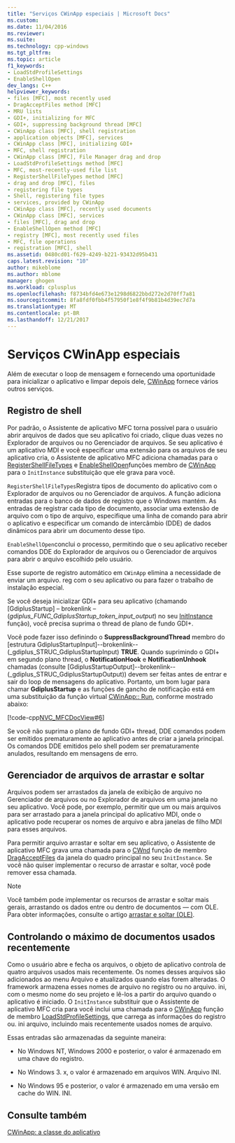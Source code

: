 ```yaml
---
title: "Serviços CWinApp especiais | Microsoft Docs"
ms.custom: 
ms.date: 11/04/2016
ms.reviewer: 
ms.suite: 
ms.technology: cpp-windows
ms.tgt_pltfrm: 
ms.topic: article
f1_keywords:
- LoadStdProfileSettings
- EnableShellOpen
dev_langs: C++
helpviewer_keywords:
- files [MFC], most recently used
- DragAcceptFiles method [MFC]
- MRU lists
- GDI+, initializing for MFC
- GDI+, suppressing background thread [MFC]
- CWinApp class [MFC], shell registration
- application objects [MFC], services
- CWinApp class [MFC], initializing GDI+
- MFC, shell registration
- CWinApp class [MFC], File Manager drag and drop
- LoadStdProfileSettings method [MFC]
- MFC, most-recently-used file list
- RegisterShellFileTypes method [MFC]
- drag and drop [MFC], files
- registering file types
- Shell, registering file types
- services, provided by CWinApp
- CWinApp class [MFC], recently used documents
- CWinApp class [MFC], services
- files [MFC], drag and drop
- EnableShellOpen method [MFC]
- registry [MFC], most recently used files
- MFC, file operations
- registration [MFC], shell
ms.assetid: 0480cd01-f629-4249-b221-93432d95b431
caps.latest.revision: "10"
author: mikeblome
ms.author: mblome
manager: ghogen
ms.workload: cplusplus
ms.openlocfilehash: f8734bfd4e673e1298d6822bbd272e2d70ff7a81
ms.sourcegitcommit: 8fa8fdf0fbb4f57950f1e8f4f9b81b4d39ec7d7a
ms.translationtype: MT
ms.contentlocale: pt-BR
ms.lasthandoff: 12/21/2017
---
```

# <a name="special-cwinapp-services"></a>Serviços CWinApp especiais
Além de executar o loop de mensagem e fornecendo uma oportunidade para inicializar o aplicativo e limpar depois dele, [CWinApp](../mfc/reference/cwinapp-class.md) fornece vários outros serviços.  
  
##  <a name="_core_shell_registration"></a>Registro de shell  
 Por padrão, o Assistente de aplicativo MFC torna possível para o usuário abrir arquivos de dados que seu aplicativo foi criado, clique duas vezes no Explorador de arquivos ou no Gerenciador de arquivos. Se seu aplicativo é um aplicativo MDI e você especificar uma extensão para os arquivos de seu aplicativo cria, o Assistente de aplicativo MFC adiciona chamadas para o [RegisterShellFileTypes](../mfc/reference/cwinapp-class.md#registershellfiletypes) e [EnableShellOpen](../mfc/reference/cwinapp-class.md#enableshellopen)funções membro de [CWinApp](../mfc/reference/cwinapp-class.md) para o `InitInstance` substituição que ele grava para você.  
  
 `RegisterShellFileTypes`Registra tipos de documento do aplicativo com o Explorador de arquivos ou no Gerenciador de arquivos. A função adiciona entradas para o banco de dados de registro que o Windows mantém. As entradas de registrar cada tipo de documento, associar uma extensão de arquivo com o tipo de arquivo, especifique uma linha de comando para abrir o aplicativo e especificar um comando de intercâmbio (DDE) de dados dinâmicos para abrir um documento desse tipo.  
  
 `EnableShellOpen`conclui o processo, permitindo que o seu aplicativo receber comandos DDE do Explorador de arquivos ou o Gerenciador de arquivos para abrir o arquivo escolhido pelo usuário.  
  
 Esse suporte de registro automático em `CWinApp` elimina a necessidade de enviar um arquivo. reg com o seu aplicativo ou para fazer o trabalho de instalação especial.  
  
 Se você deseja inicializar GDI+ para seu aplicativo (chamando [GdiplusStartup] – brokenlink – (_gdiplus_FUNC_GdiplusStartup_token_input_output_) no seu [InitInstance](../mfc/reference/cwinapp-class.md#initinstance) função), você precisa suprima o thread de plano de fundo GDI+.  
  
 Você pode fazer isso definindo o **SuppressBackgroundThread** membro do [estrutura GdiplusStartupInput]--brokenlink--(_gdiplus_STRUC_GdiplusStartupInput) **TRUE**. Quando suprimindo o GDI+ em segundo plano thread, o **NotificationHook** e **NotificationUnhook** chamadas (consulte [GdiplusStartupOutput]--brokenlink--(_gdiplus_STRUC_GdiplusStartupOutput)) devem ser feitas antes de entrar e sair do loop de mensagens do aplicativo. Portanto, um bom lugar para chamar **GdiplusStartup** e as funções de gancho de notificação está em uma substituição da função virtual [CWinApp:: Run](../mfc/reference/cwinapp-class.md#run), conforme mostrado abaixo:  
  
 [!code-cpp[NVC_MFCDocView#6](../mfc/codesnippet/cpp/special-cwinapp-services_1.cpp)]  
  
 Se você não suprima o plano de fundo GDI+ thread, DDE comandos podem ser emitidos prematuramente ao aplicativo antes de criar a janela principal. Os comandos DDE emitidos pelo shell podem ser prematuramente anulados, resultando em mensagens de erro.  
  
##  <a name="_core_file_manager_drag_and_drop"></a>Gerenciador de arquivos de arrastar e soltar  
 Arquivos podem ser arrastados da janela de exibição de arquivo no Gerenciador de arquivos ou no Explorador de arquivos em uma janela no seu aplicativo. Você pode, por exemplo, permitir que um ou mais arquivos para ser arrastado para a janela principal do aplicativo MDI, onde o aplicativo pode recuperar os nomes de arquivo e abra janelas de filho MDI para esses arquivos.  
  
 Para permitir arquivo arrastar e soltar em seu aplicativo, o Assistente de aplicativo MFC grava uma chamada para o [CWnd](../mfc/reference/cwnd-class.md) função de membro [DragAcceptFiles](../mfc/reference/cwnd-class.md#dragacceptfiles) da janela do quadro principal no seu `InitInstance`. Se você não quiser implementar o recurso de arrastar e soltar, você pode remover essa chamada.  
  
> [!NOTE]
>  Você também pode implementar os recursos de arrastar e soltar mais gerais, arrastando os dados entre ou dentro de documentos — com OLE. Para obter informações, consulte o artigo [arrastar e soltar (OLE)](../mfc/drag-and-drop-ole.md).  
  
##  <a name="_core_keeping_track_of_the_most_recently_used_documents"></a>Controlando o máximo de documentos usados recentemente  
 Como o usuário abre e fecha os arquivos, o objeto de aplicativo controla de quatro arquivos usados mais recentemente. Os nomes desses arquivos são adicionados ao menu Arquivo e atualizados quando elas forem alteradas. O framework armazena esses nomes de arquivo no registro ou no arquivo. ini, com o mesmo nome do seu projeto e lê-los a partir do arquivo quando o aplicativo é iniciado. O `InitInstance` substituir que o Assistente de aplicativo MFC cria para você inclui uma chamada para o [CWinApp](../mfc/reference/cwinapp-class.md) função de membro [LoadStdProfileSettings](../mfc/reference/cwinapp-class.md#loadstdprofilesettings), que carrega as informações do registro ou. ini arquivo, incluindo mais recentemente usados nomes de arquivo.  
  
 Essas entradas são armazenadas da seguinte maneira:  
  
-   No Windows NT, Windows 2000 e posterior, o valor é armazenado em uma chave do registro.  
  
-   No Windows 3. x, o valor é armazenado em arquivos WIN. Arquivo INI.  
  
-   No Windows 95 e posterior, o valor é armazenado em uma versão em cache do WIN. INI.  
  
## <a name="see-also"></a>Consulte também  
 [CWinApp: a classe do aplicativo](../mfc/cwinapp-the-application-class.md)